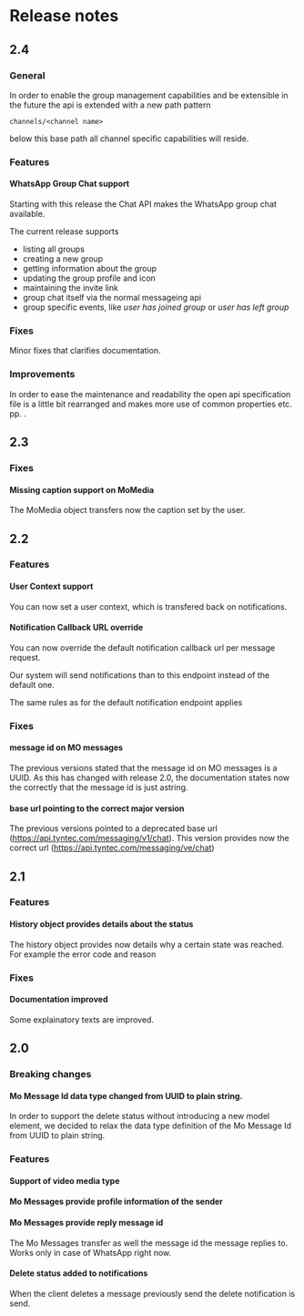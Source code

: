 # Release notes

## 2.4

### General

In order to enable the group management capabilities and be extensible in the future the api is extended with a new path pattern

    channels/<channel name>

below this base path all channel specific capabilities will reside.

### Features

#### WhatsApp Group Chat support

Starting with this release the Chat API makes the WhatsApp group chat available.

The current release supports

 - listing all groups
 - creating a new group
 - getting information about the group
 - updating the group profile and icon
 - maintaining the invite link
 - group chat itself via the normal messageing api
 - group specific events, like _user has joined group_ or _user has left group_

### Fixes

Minor fixes that clarifies documentation.

### Improvements

In order to ease the maintenance and readability the open api specification file is a little bit rearranged and makes more use of common properties etc. pp. .

## 2.3

### Fixes

#### Missing caption support on MoMedia

The MoMedia object transfers now the caption set by the user.

## 2.2

### Features

#### User Context support

You can now set a user context, which is transfered back on notifications.

#### Notification Callback URL override

You can now override the default notification callback url per message request.

Our system will send notifications than to this endpoint instead of the default one.

The same rules as for the default notification endpoint applies

### Fixes

#### message id on MO messages

The previous versions stated that the message id on MO messages is a UUID. As this has changed with release 2.0,
the documentation states now the correctly that the message id is just astring.

#### base url pointing to the correct major version

The previous versions pointed to a deprecated base url (https://api.tyntec.com/messaging/v1/chat). This version provides now the correct url (https://api.tyntec.com/messaging/ve/chat)


## 2.1

### Features

#### History object provides details about the status

The history object provides now details why a certain state was reached. For example the error code and reason

### Fixes

#### Documentation improved

Some explainatory texts are improved.

## 2.0

### Breaking changes

#### Mo Message Id data type changed from UUID to plain string.

In order to support the delete status without introducing a new model element, we decided to relax the data type definition of the Mo Message Id from UUID to plain string.

### Features

#### Support of video media type

#### Mo Messages provide profile information of the sender

#### Mo Messages provide reply message id

The Mo Messages transfer as well the message id the message replies to. Works only in case of WhatsApp right now.

#### Delete status added to notifications

When the client deletes a message previously send the delete notification is send.
